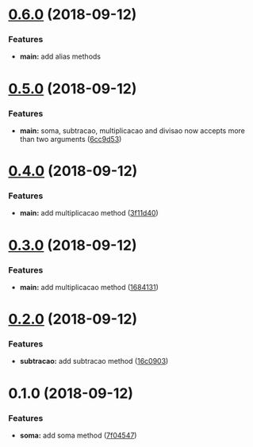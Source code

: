 <a name="0.6.0"></a>
# [0.6.0](https://github.com/samarazaida/playground-release-it/compare/0.5.0...0.6.0) (2018-09-12)


### Features

* **main:** add alias methods

<a name="0.5.0"></a>
# [0.5.0](https://github.com/samarazaida/playground-release-it/compare/0.4.0...0.5.0) (2018-09-12)


### Features

* **main:** soma, subtracao, multiplicacao and divisao now accepts more than two arguments ([6cc9d53](https://github.com/samarazaida/playground-release-it/commit/6cc9d53))



<a name="0.4.0"></a>
# [0.4.0](https://github.com/samarazaida/playground-release-it/compare/0.3.0...0.4.0) (2018-09-12)


### Features

* **main:** add multiplicacao method ([3f11d40](https://github.com/samarazaida/playground-release-it/commit/3f11d40))



<a name="0.3.0"></a>
# [0.3.0](https://github.com/samarazaida/playground-release-it/compare/0.2.0...0.3.0) (2018-09-12)


### Features

* **main:** add multiplicacao method ([1684131](https://github.com/samarazaida/playground-release-it/commit/1684131))



<a name="0.2.0"></a>
# [0.2.0](https://github.com/samarazaida/playground-release-it/compare/0.1.0...0.2.0) (2018-09-12)


### Features

* **subtracao:** add subtracao method ([16c0903](https://github.com/samarazaida/playground-release-it/commit/16c0903))



<a name="0.1.0"></a>
# 0.1.0 (2018-09-12)


### Features

* **soma:** add soma method ([7f04547](https://github.com/samarazaida/playground-release-it/commit/7f04547))



